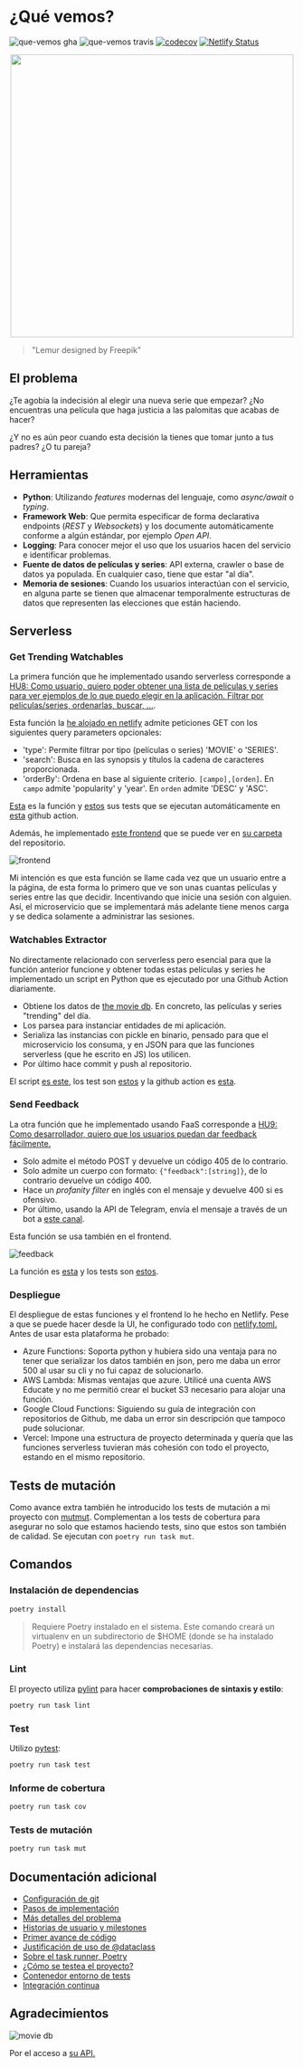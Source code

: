 # ¿Qué vemos?
![que-vemos gha](https://github.com/AlexMenor/que-vemos/workflows/que-vemos%20QA/badge.svg)
![que-vemos travis](https://travis-ci.com/AlexMenor/que-vemos.svg?branch=master)
[![codecov](https://codecov.io/gh/AlexMenor/que-vemos/branch/master/graph/badge.svg?token=DGPWNVEISN)](https://codecov.io/gh/AlexMenor/que-vemos)
[![Netlify Status](https://api.netlify.com/api/v1/badges/9256fdf3-62b9-44c4-8238-cccaa06b7c23/deploy-status)](https://app.netlify.com/sites/amazing-villani-e2d732/deploys)

<p align="center">
  <img width="500" height="500" src="docs/img/logo.png">
</p>

> "Lemur designed by Freepik"

## El problema

¿Te agobia la indecisión al elegir una nueva serie que empezar? ¿No encuentras una película que haga justicia a las palomitas que acabas de hacer?

¿Y no es aún peor cuando esta decisión la tienes que tomar junto a tus padres? ¿O tu pareja?

## Herramientas

- **Python**: Utilizando _features_ modernas del lenguaje, como _async/await_ o _typing_.
- **Framework Web**: Que permita especificar de forma declarativa endpoints (_REST_ y _Websockets_) y los documente automáticamente conforme a algún estándar, por ejemplo _Open API_.
- **Logging**: Para conocer mejor el uso que los usuarios hacen del servicio e identificar problemas.
- **Fuente de datos de películas y series**: API externa, crawler o base de datos ya populada. En cualquier caso, tiene que estar "al día".
- **Memoria de sesiones**: Cuando los usuarios interactúan con el servicio, en alguna parte se tienen que almacenar temporalmente estructuras de datos que representen las elecciones que están haciendo.

## Serverless
### Get Trending Watchables
La primera función que he implementado usando serverless corresponde a [HU8: Como usuario, quiero poder obtener una lista de películas y series para ver ejemplos de lo que puedo elegir en la aplicación. Filtrar por películas/series, ordenarlas, buscar, ...](https://github.com/AlexMenor/que-vemos/issues/53).

Esta función la [he alojado en netlify](https://amazing-villani-e2d732.netlify.app/.netlify/functions/get_trending_watchables
) admite peticiones GET con los siguientes query parameters opcionales:
- 'type': Permite filtrar por tipo (películas o series) 'MOVIE' o 'SERIES'.
- 'search': Busca en las synopsis y títulos la cadena de caracteres proporcionada.
- 'orderBy': Ordena en base al siguiente criterio. `[campo],[orden]`. En `campo` admite 'popularity' y 'year'. En `orden` admite 'DESC' y 'ASC'.

[Esta](app/serverless/get_trending_watchables.js) es la función y [estos](app/serverless/test/trending_watchables.test.js) sus tests que se ejecutan automáticamente en [esta](.github/workflows/qa.yml) github action.

Además, he implementado [este frontend](https://amazing-villani-e2d732.netlify.app/) que se puede ver en [su carpeta](frontend) del repositorio.

![frontend](docs/img/frontend.png)

Mi intención es que esta función se llame cada vez que un usuario entre a la página, de esta forma lo primero que ve son unas cuantas películas y series entre las que decidir. Incentivando que inicie una sesión con alguien. 
Así, el microservicio que se implementará más adelante tiene menos carga y se dedica solamente a administrar las sesiones.

### Watchables Extractor
No directamente relacionado con serverless pero esencial para que la función anterior funcione y obtener todas estas películas y series he implementado un script en Python que es ejecutado por una Github Action diariamente.
- Obtiene los datos de [the movie db](https://www.themoviedb.org/). En concreto, las películas y series "trending" del día.
- Los parsea para instanciar entidades de mi aplicación.
- Serializa las instancias con pickle en binario, pensado para que el microservicio los consuma, y en JSON para que las funciones serverless (que he escrito en JS) los utilicen.
- Por último hace commit y push al repositorio.

El script [es este](app/data/watchables_extractor.py), los test son [estos](app/tests/test_watchables_extractor.py) y la github action es [esta](.github/workflows/refresh-data.yml).

### Send Feedback
La otra función que he implementado usando FaaS corresponde a [HU9: Como desarrollador, quiero que los usuarios puedan dar feedback fácilmente.](https://github.com/AlexMenor/que-vemos/issues/58)
- Solo admite el método POST y devuelve un código 405 de lo contrario.
- Solo admite un cuerpo con formato: `{"feedback":[string]}`, de lo contrario devuelve un código 400.
- Hace un _profanity filter_ en inglés con el mensaje y devuelve 400 si es ofensivo.
- Por último, usando la API de Telegram, envía el mensaje a través de un bot a [este canal](https://t.me/sugerenciasQueVemos).

Esta función se usa también en el frontend.

![feedback](docs/img/feedback.png)

La función es [esta](app/serverless/send_feedback.js) y los tests son [estos](app/serverless/test/send_feedback.test.js).

### Despliegue
El despliegue de estas funciones y el frontend lo he hecho en Netlify. Pese a que se puede hacer desde la UI, he configurado todo con [netlify.toml.](netlify.toml)
Antes de usar esta plataforma he probado:
- Azure Functions: Soporta python y hubiera sido una ventaja para no tener que serializar los datos también en json, pero me daba un error 500 al usar su cli y no fui capaz de solucionarlo.
- AWS Lambda: Mismas ventajas que azure. Utilicé una cuenta AWS Educate y no me permitió crear el bucket S3 necesario para alojar una función.
- Google Cloud Functions: Siguiendo su guía de integración con repositorios de Github, me daba un error sin descripción que tampoco pude solucionar.
- Vercel: Impone una estructura de proyecto determinada y quería que las funciones serverless tuvieran más cohesión con todo el proyecto, estando en el mismo repositorio.

## Tests de mutación
Como avance extra también he introducido los tests de mutación a mi proyecto con [mutmut](https://github.com/boxed/mutmut). Complementan a los tests de cobertura para asegurar no solo que estamos haciendo tests, sino que estos son también de calidad.
Se ejecutan con `poetry run task mut`.

## Comandos

### Instalación de dependencias

```bash
poetry install
```

> Requiere Poetry instalado en el sistema. Este comando creará un virtualenv en un subdirectorio de \$HOME (donde se ha instalado Poetry) e instalará las dependencias necesarias.

### Lint

El proyecto utiliza [pylint](https://www.pylint.org/) para hacer **comprobaciones de sintaxis y estilo**:

```bash
poetry run task lint
```

### Test

Utilizo [pytest](https://docs.pytest.org/en/stable/):

```bash
poetry run task test
```

### Informe de cobertura

```bash
poetry run task cov
```

### Tests de mutación

```bash
poetry run task mut
```

## Documentación adicional

- [Configuración de git](docs/configurando-git.md)
- [Pasos de implementación](docs/pasos.md)
- [Más detalles del problema](docs/problema.md)
- [Historias de usuario y milestones](docs/hu-and-milestones.md)
- [Primer avance de código](app/entities/watchable.py)
- [Justificación de uso de @dataclass](docs/dataclass.md)
- [Sobre el task runner, Poetry](docs/task-runner.md)
- [¿Cómo se testea el proyecto?](docs/tests.md)
- [Contenedor entorno de tests](docs/contenedor-tests.md)
- [Integración continua](docs/integracion-continua.md)


## Agradecimientos
![movie db](https://www.themoviedb.org/assets/2/v4/logos/v2/blue_long_2-9665a76b1ae401a510ec1e0ca40ddcb3b0cfe45f1d51b77a308fea0845885648.svg)

Por el acceso a [su API.](https://www.themoviedb.org/documentation/api)
